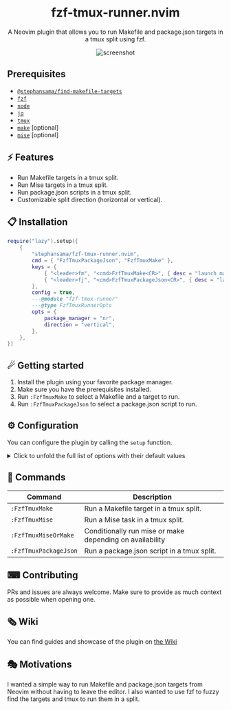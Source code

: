 <p align="center">
  <h1 align="center">fzf-tmux-runner.nvim</h1>
</p>

<p align="center">
  A Neovim plugin that allows you to run Makefile and package.json targets in a tmux split using fzf.
</p>

<div align="center">

![screenshot](https://raw.githubusercontent.com/stephansama/static/refs/heads/main/nvim-plugins/fzf-tmux-runner.gif)

</div>

## Prerequisites

- [`@stephansama/find-makefile-targets`](https://www.npmjs.com/package/@stephansama/find-makefile-targets)
- [`fzf`](https://github.com/junegunn/fzf)
- [`node`](https://nodejs.org/en)
- [`jq`](https://github.com/jqlang/jq)
- [`tmux`](https://github.com/tmux/tmux)
- [`make`](https://www.gnu.org/software/make/) [optional]
- [`mise`](https://mise.jdx.dev/getting-started.html) [optional]

## ⚡️ Features

- Run Makefile targets in a tmux split.
- Run Mise targets in a tmux split.
- Run package.json scripts in a tmux split.
- Customizable split direction (horizontal or vertical).

## 📋 Installation

```lua
require("lazy").setup({
    {
        "stephansama/fzf-tmux-runner.nvim",
        cmd = { "FzfTmuxPackageJson", "FzfTmuxMake" },
        keys = {
            { "<leader>fm", "<cmd>FzfTmuxMake<CR>", { desc = "launch makefile target" } },
            { "<leader>fj", "<cmd>FzfTmuxPackageJson<CR>", { desc = "launch package json script" } },
        },
        config = true,
        ---@module "fzf-tmux-runner"
        ---@type FzfTmuxRunnerOpts
        opts = {
            package_manager = "nr",
            direction = "vertical",
        },
    },
})
```

## ☄ Getting started

1. Install the plugin using your favorite package manager.
2. Make sure you have the prerequisites installed.
3. Run `:FzfTmuxMake` to select a Makefile and a target to run.
4. Run `:FzfTmuxPackageJson` to select a package.json script to run.

## ⚙ Configuration

You can configure the plugin by calling the `setup` function.

<details>
<summary>Click to unfold the full list of options with their default values</summary>

> **Note**: The options are also available in Neovim by calling `:h fzf-tmux-runner.options`

```lua
require("fzf-tmux-runner").setup({
    -- Prints useful logs about what event are triggered, and reasons actions are executed.
    debug = false,
    -- The direction of the tmux split.
    direction = "horizontal",
    -- The package manager to use for running package.json scripts.
    package_manager = "pnpm run",
})
```

</details>

## 🧰 Commands

|   Command   |         Description        |
|-------------|----------------------------|
|  `:FzfTmuxMake`  |     Run a Makefile target in a tmux split.    |
|  `:FzfTmuxMise`  |     Run a Mise task in a tmux split.    |
|  `:FzfTmuxMiseOrMake`  |     Conditionally run mise or make depending on availability|
|  `:FzfTmuxPackageJson`  |     Run a package.json script in a tmux split.    |

## ⌨ Contributing

PRs and issues are always welcome. Make sure to provide as much context as possible when opening one.

## 🗞 Wiki

You can find guides and showcase of the plugin on [the Wiki](https://github.com/stephanrandle/fzf-tmux-runner.nvim/wiki)

## 🎭 Motivations

I wanted a simple way to run Makefile and package.json targets from Neovim without having to leave the editor. I also wanted to use fzf to fuzzy find the targets and tmux to run them in a split.
